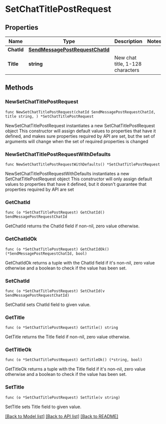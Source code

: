 # SetChatTitlePostRequest

## Properties

Name | Type | Description | Notes
------------ | ------------- | ------------- | -------------
**ChatId** | [**SendMessagePostRequestChatId**](SendMessagePostRequestChatId.md) |  | 
**Title** | **string** | New chat title, 1-128 characters | 

## Methods

### NewSetChatTitlePostRequest

`func NewSetChatTitlePostRequest(chatId SendMessagePostRequestChatId, title string, ) *SetChatTitlePostRequest`

NewSetChatTitlePostRequest instantiates a new SetChatTitlePostRequest object
This constructor will assign default values to properties that have it defined,
and makes sure properties required by API are set, but the set of arguments
will change when the set of required properties is changed

### NewSetChatTitlePostRequestWithDefaults

`func NewSetChatTitlePostRequestWithDefaults() *SetChatTitlePostRequest`

NewSetChatTitlePostRequestWithDefaults instantiates a new SetChatTitlePostRequest object
This constructor will only assign default values to properties that have it defined,
but it doesn't guarantee that properties required by API are set

### GetChatId

`func (o *SetChatTitlePostRequest) GetChatId() SendMessagePostRequestChatId`

GetChatId returns the ChatId field if non-nil, zero value otherwise.

### GetChatIdOk

`func (o *SetChatTitlePostRequest) GetChatIdOk() (*SendMessagePostRequestChatId, bool)`

GetChatIdOk returns a tuple with the ChatId field if it's non-nil, zero value otherwise
and a boolean to check if the value has been set.

### SetChatId

`func (o *SetChatTitlePostRequest) SetChatId(v SendMessagePostRequestChatId)`

SetChatId sets ChatId field to given value.


### GetTitle

`func (o *SetChatTitlePostRequest) GetTitle() string`

GetTitle returns the Title field if non-nil, zero value otherwise.

### GetTitleOk

`func (o *SetChatTitlePostRequest) GetTitleOk() (*string, bool)`

GetTitleOk returns a tuple with the Title field if it's non-nil, zero value otherwise
and a boolean to check if the value has been set.

### SetTitle

`func (o *SetChatTitlePostRequest) SetTitle(v string)`

SetTitle sets Title field to given value.



[[Back to Model list]](../README.md#documentation-for-models) [[Back to API list]](../README.md#documentation-for-api-endpoints) [[Back to README]](../README.md)


